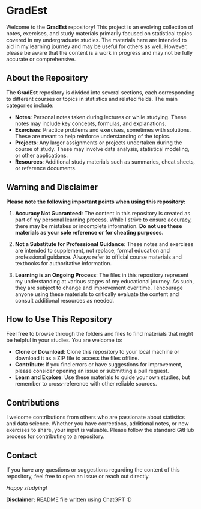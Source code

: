 # GradEst

Welcome to the **GradEst** repository! This project is an evolving collection of notes, exercises, and study materials primarily focused on statistical topics covered in my undergraduate studies. The materials here are intended to aid in my learning journey and may be useful for others as well. However, please be aware that the content is a work in progress and may not be fully accurate or comprehensive.

## About the Repository

The **GradEst** repository is divided into several sections, each corresponding to different courses or topics in statistics and related fields. The main categories include:

- **Notes**: Personal notes taken during lectures or while studying. These notes may include key concepts, formulas, and explanations.
- **Exercises**: Practice problems and exercises, sometimes with solutions. These are meant to help reinforce understanding of the topics.
- **Projects**: Any larger assignments or projects undertaken during the course of study. These may involve data analysis, statistical modeling, or other applications.
- **Resources**: Additional study materials such as summaries, cheat sheets, or reference documents.

## Warning and Disclaimer

**Please note the following important points when using this repository:**

1. **Accuracy Not Guaranteed**: The content in this repository is created as part of my personal learning process. While I strive to ensure accuracy, there may be mistakes or incomplete information. **Do not use these materials as your sole reference or for cheating purposes.**

2. **Not a Substitute for Professional Guidance**: These notes and exercises are intended to supplement, not replace, formal education and professional guidance. Always refer to official course materials and textbooks for authoritative information.

3. **Learning is an Ongoing Process**: The files in this repository represent my understanding at various stages of my educational journey. As such, they are subject to change and improvement over time. I encourage anyone using these materials to critically evaluate the content and consult additional resources as needed.

## How to Use This Repository

Feel free to browse through the folders and files to find materials that might be helpful in your studies. You are welcome to:

- **Clone or Download**: Clone this repository to your local machine or download it as a ZIP file to access the files offline.
- **Contribute**: If you find errors or have suggestions for improvement, please consider opening an issue or submitting a pull request.
- **Learn and Explore**: Use these materials to guide your own studies, but remember to cross-reference with other reliable sources.

## Contributions

I welcome contributions from others who are passionate about statistics and data science. Whether you have corrections, additional notes, or new exercises to share, your input is valuable. Please follow the standard GitHub process for contributing to a repository.

## Contact

If you have any questions or suggestions regarding the content of this repository, feel free to open an issue or reach out directly.

*Happy studying!*

**Disclaimer:** README file written using ChatGPT :D
